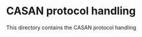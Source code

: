 CASAN protocol handling
=======================

This directory contains the CASAN protocol handling
